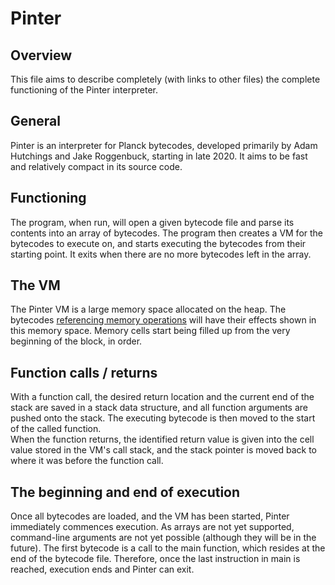 Pinter
======

Overview
--------
This file aims to describe completely (with links to other files) the complete
functioning of the Pinter interpreter.

General
-------
Pinter is an interpreter for Planck bytecodes, developed primarily by Adam
Hutchings and Jake Roggenbuck, starting in late 2020. It aims to be fast and
relatively compact in its source code.

Functioning
-----------
The program, when run, will open a given bytecode file and parse its contents
into an array of bytecodes. The program then creates a VM for the bytecodes to
execute on, and starts executing the bytecodes from their starting point. It
exits when there are no more bytecodes left in the array.

The VM
------
The Pinter VM is a large memory space allocated on the heap. The bytecodes
[referencing memory operations](https://github.com/plancklang/pinter/blob/main/doc/bytecodes.md)
will have their effects shown in this memory space. Memory cells start being
filled up from the very beginning of the block, in order.

Function calls / returns
------------------------
With a function call, the desired return location and the current end of the
stack are saved in a stack data structure, and all function arguments are pushed
onto the stack. The executing bytecode is then moved to the start of the called
function.  <br/>
When the function returns, the identified return value is given into the
cell value stored in the VM's call stack, and the stack pointer is moved back to
where it was before the function call.

The beginning and end of execution
----------------------------------
Once all bytecodes are loaded, and the VM has been started, Pinter immediately
commences execution. As arrays are not yet supported, command-line arguments are
not yet possible (although they will be in the future). The first bytecode is
a call to the main function, which resides at the end of the bytecode file.
Therefore, once the last instruction in main is reached, execution ends and
Pinter can exit.
